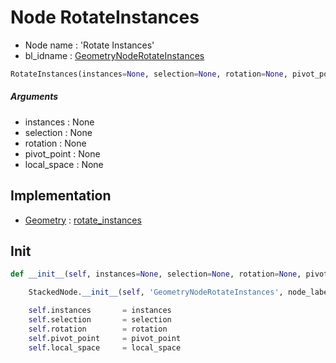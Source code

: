 # Node RotateInstances

- Node name : 'Rotate Instances'
- bl_idname : [GeometryNodeRotateInstances](https://docs.blender.org/api/current/bpy.types.{bl_idname}.html)


``` python
RotateInstances(instances=None, selection=None, rotation=None, pivot_point=None, local_space=None, node_label=None, node_color=None)
```
##### Arguments

- instances : None
- selection : None
- rotation : None
- pivot_point : None
- local_space : None

## Implementation

- [Geometry](/docs/GeoNodes/Geometry.md) : [rotate_instances](/docs/GeoNodes/Geometry.md#rotate_instances)

## Init

``` python
def __init__(self, instances=None, selection=None, rotation=None, pivot_point=None, local_space=None, node_label=None, node_color=None):

    StackedNode.__init__(self, 'GeometryNodeRotateInstances', node_label=node_label, node_color=node_color)

    self.instances       = instances
    self.selection       = selection
    self.rotation        = rotation
    self.pivot_point     = pivot_point
    self.local_space     = local_space
```
